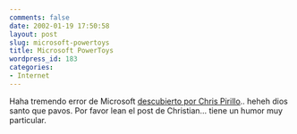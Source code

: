 ```yaml
---
comments: false
date: 2002-01-19 17:50:58
layout: post
slug: microsoft-powertoys
title: Microsoft PowerToys
wordpress_id: 183
categories:
- Internet
---
```


Haha tremendo error de Microsoft [descubierto por Chris Pirillo](http://chris.pirillo.com/archives/week_2002_01_13.html#000251).. heheh dios santo que pavos. Por favor lean el post de Christian… tiene un humor muy particular.




 
